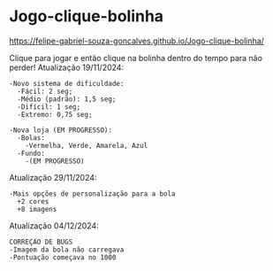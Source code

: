 # Jogo-clique-bolinha

https://felipe-gabriel-souza-goncalves.github.io/Jogo-clique-bolinha/

Clique para jogar e então clique na bolinha dentro do tempo para não perder!
Atualização 19/11/2024:
    
    -Novo sistema de dificuldade:
      -Fácil: 2 seg;
      -Médio (padrão): 1,5 seg;
      -Difícil: 1 seg;
      -Extremo: 0,75 seg;
      
    -Nova loja (EM PROGRESSO):
      -Bolas:
        -Vermelha, Verde, Amarela, Azul
      -Fundo:
        -(EM PROGRESSO)

Atualização 29/11/2024:

    -Mais opções de personalização para a bola
      +2 cores
      +8 imagens

Atualização 04/12/2024:

    CORREÇÃO DE BUGS
    -Imagem da bola não carregava
    -Pontuação começava no 1000
    
